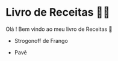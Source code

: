# Livro de Receitas :man_cook:



Olá ! Bem vindo ao meu livro de Receitas :wave:

- Strogonoff de Frango

- Pavê

